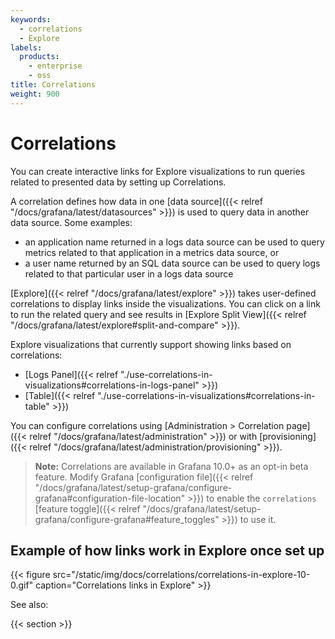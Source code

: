 ```yaml
---
keywords:
  - correlations
  - Explore
labels:
  products:
    - enterprise
    - oss
title: Correlations
weight: 900
---
```


# Correlations

You can create interactive links for Explore visualizations to run queries related to presented data by setting up Correlations.

A correlation defines how data in one [data source]({{< relref "/docs/grafana/latest/datasources" >}}) is used to query data in another data source. Some examples:

- an application name returned in a logs data source can be used to query metrics related to that application in a metrics data source, or
- a user name returned by an SQL data source can be used to query logs related to that particular user in a logs data source

[Explore]({{< relref "/docs/grafana/latest/explore" >}}) takes user-defined correlations to display links inside the visualizations. You can click on a link to run the related query and see results in [Explore Split View]({{< relref "/docs/grafana/latest/explore#split-and-compare" >}}).

Explore visualizations that currently support showing links based on correlations:

- [Logs Panel]({{< relref "./use-correlations-in-visualizations#correlations-in-logs-panel" >}})
- [Table]({{< relref "./use-correlations-in-visualizations#correlations-in-table" >}})

You can configure correlations using [Administration > Correlation page]({{< relref "/docs/grafana/latest/administration" >}}) or with [provisioning]({{< relref "/docs/grafana/latest/administration/provisioning" >}}).

> **Note:** Correlations are available in Grafana 10.0+ as an opt-in beta feature. Modify Grafana [configuration file]({{< relref "/docs/grafana/latest/setup-grafana/configure-grafana#configuration-file-location" >}}) to enable the `correlations` [feature toggle]({{< relref "/docs/grafana/latest/setup-grafana/configure-grafana#feature_toggles" >}}) to use it.

## Example of how links work in Explore once set up

{{< figure src="/static/img/docs/correlations/correlations-in-explore-10-0.gif" caption="Correlations links in Explore" >}}

See also:

{{< section >}}
